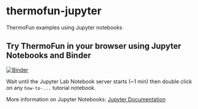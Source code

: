 # thermofun-jupyter
ThermoFun examples using Jupyter notebooks

## Try ThermoFun in your browser using Jupyter Notebooks and Binder

[![Binder](https://mybinder.org/badge_logo.svg)](https://mybinder.org/v2/gh/thermohub/thermofun-jupyter/master)

Wait until the Jupyter Lab Notebook server starts (~1 min) then double click on any `how-to-...` tutorial notebook.

More information on Jupyter Notebooks: [Jupyter Documentation](https://jupyter.readthedocs.io/en/latest/index.html)

